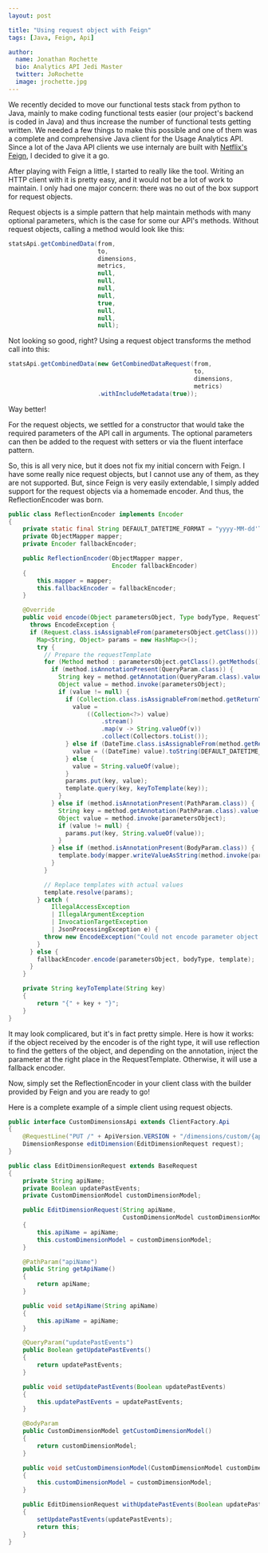```yaml
---
layout: post

title: "Using request object with Feign"
tags: [Java, Feign, Api]

author:
  name: Jonathan Rochette
  bio: Analytics API Jedi Master
  twitter: JoRochette
  image: jrochette.jpg
---
```

We recently decided to move our functional tests stack from python to Java, mainly to make coding functional tests easier (our project's backend is coded in Java) and thus increase the number of functional tests getting written. We needed a few things to make this possible and one of them was a complete and comprehensive Java client for the Usage Analytics API. Since a lot of the Java API clients we use internaly are built with [Netflix's Feign](https://github.com/OpenFeign/feign), I decided to give it a go.

<!-- more -->

After playing with Feign a little, I started to really like the tool. Writing an HTTP client with it is pretty easy, and it would not be a lot of work to maintain. I only had one major concern: there was no out of the box support for request objects.

Request objects is a simple pattern that help maintain methods with many optional parameters, which is the case for some our API's methods. Without request objects, calling a method would look like this:

```java
statsApi.getCombinedData(from,
                         to,
                         dimensions,
                         metrics,
                         null,
                         null,
                         null,
                         null,
                         true,
                         null,
                         null,
                         null);
```

Not looking so good, right? Using a request object transforms the method call into this:

```java
statsApi.getCombinedData(new GetCombinedDataRequest(from,
                                                    to,
                                                    dimensions,
                                                    metrics)
                         .withIncludeMetadata(true));
```

Way better! 

For the request objects, we settled for a constructor that would take the required parameters of the API call in arguments. The optional parameters can then be added to the request with setters or via the fluent interface pattern.

So, this is all very nice, but it does not fix my initial concern with Feign. I have some really nice request objects, but I cannot use any of them, as they are not supported. But, since Feign is very easily extendable, I simply added support for the request objects via a homemade encoder. And thus, the ReflectionEncoder was born.

```java
public class ReflectionEncoder implements Encoder
{
    private static final String DEFAULT_DATETIME_FORMAT = "yyyy-MM-dd'T'HH:mm:ss.SSSZZ";
    private ObjectMapper mapper;
    private Encoder fallbackEncoder;

    public ReflectionEncoder(ObjectMapper mapper,
                             Encoder fallbackEncoder)
    {
        this.mapper = mapper;
        this.fallbackEncoder = fallbackEncoder;
    }

    @Override
    public void encode(Object parametersObject, Type bodyType, RequestTemplate template)
      throws EncodeException {
      if (Request.class.isAssignableFrom(parametersObject.getClass())) {
        Map<String, Object> params = new HashMap<>();
        try {
          // Prepare the requestTemplate
          for (Method method : parametersObject.getClass().getMethods()) {
            if (method.isAnnotationPresent(QueryParam.class)) {
              String key = method.getAnnotation(QueryParam.class).value();
              Object value = method.invoke(parametersObject);
              if (value != null) {
                if (Collection.class.isAssignableFrom(method.getReturnType())) {
                  value =
                      ((Collection<?>) value)
                          .stream()
                          .map(v -> String.valueOf(v))
                          .collect(Collectors.toList());
                } else if (DateTime.class.isAssignableFrom(method.getReturnType())) {
                  value = ((DateTime) value).toString(DEFAULT_DATETIME_FORMAT);
                } else {
                  value = String.valueOf(value);
                }
                params.put(key, value);
                template.query(key, keyToTemplate(key));
              }
            } else if (method.isAnnotationPresent(PathParam.class)) {
              String key = method.getAnnotation(PathParam.class).value();
              Object value = method.invoke(parametersObject);
              if (value != null) {
                params.put(key, String.valueOf(value));
              }
            } else if (method.isAnnotationPresent(BodyParam.class)) {
              template.body(mapper.writeValueAsString(method.invoke(parametersObject)));
            }
          }

          // Replace templates with actual values
          template.resolve(params);
        } catch (
            IllegalAccessException
            | IllegalArgumentException
            | InvocationTargetException
            | JsonProcessingException e) {
          throw new EncodeException("Could not encode parameter object correctly", e);
        }
      } else {
        fallbackEncoder.encode(parametersObject, bodyType, template);
      }
    }

    private String keyToTemplate(String key)
    {
        return "{" + key + "}";
    }
}
```

It may look complicared, but it's in fact pretty simple. Here is how it works: if the object received by the encoder is of the right type, it will use reflection to find the getters of the object, and depending on the annotation, inject the parameter at the right place in the RequestTemplate. Otherwise, it will use a fallback encoder. 

Now, simply set the ReflectionEncoder in your client class with the builder provided by Feign and you are ready to go!

Here is a complete example of a simple client using request objects.

```java
public interface CustomDimensionsApi extends ClientFactory.Api
{
    @RequestLine("PUT /" + ApiVersion.VERSION + "/dimensions/custom/{apiName}")
    DimensionResponse editDimension(EditDimensionRequest request);
}
```

```java
public class EditDimensionRequest extends BaseRequest
{
    private String apiName;
    private Boolean updatePastEvents;
    private CustomDimensionModel customDimensionModel;

    public EditDimensionRequest(String apiName,
                                CustomDimensionModel customDimensionModel)
    {
        this.apiName = apiName;
        this.customDimensionModel = customDimensionModel;
    }

    @PathParam("apiName")
    public String getApiName()
    {
        return apiName;
    }

    public void setApiName(String apiName)
    {
        this.apiName = apiName;
    }

    @QueryParam("updatePastEvents")
    public Boolean getUpdatePastEvents()
    {
        return updatePastEvents;
    }

    public void setUpdatePastEvents(Boolean updatePastEvents)
    {
        this.updatePastEvents = updatePastEvents;
    }

    @BodyParam
    public CustomDimensionModel getCustomDimensionModel()
    {
        return customDimensionModel;
    }

    public void setCustomDimensionModel(CustomDimensionModel customDimensionModel)
    {
        this.customDimensionModel = customDimensionModel;
    }

    public EditDimensionRequest withUpdatePastEvents(Boolean updatePastEvents)
    {
        setUpdatePastEvents(updatePastEvents);
        return this;
    }
}
```


